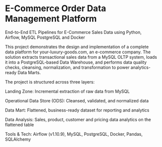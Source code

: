 # E-Commerce Order Data Management Platform
End-to-End ETL Pipelines for E-Commerce Sales Data using Python, Airflow, MySQL PostgreSQL and Docker

This project demonstrates the design and implementation of a complete data platform for your-luxury-goods.com, an e-commerce company. The solution extracts transactional sales data from a MySQL OLTP system, loads it into a PostgreSQL-based Data Warehouse, and performs data quality checks, cleansing, normalization, and transformation to power analytics-ready Data Marts.

The project is structured across three layers:

Landing Zone: Incremental extraction of raw data from MySQL

Operational Data Store (ODS): Cleansed, validated, and normalized data

Data Mart: Flattened, business-ready dataset for reporting and analytics

Data Analysis: Sales, product, customer and pricing data analytics on the flattened table

Tools & Tech: Airflow (v1.10.9), MySQL, PostgreSQL, Docker, Pandas, SQLAlchemy
